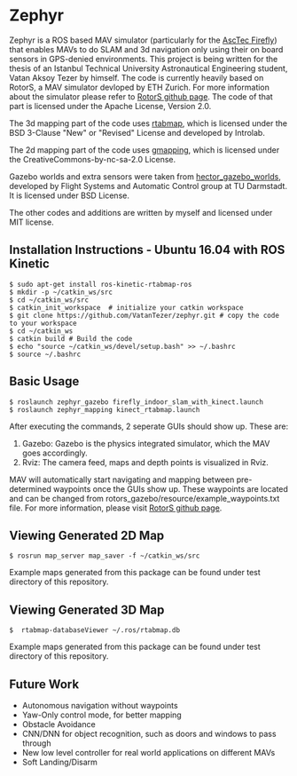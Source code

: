 Zephyr
===============

Zephyr is a ROS based MAV simulator (particularly for the [AscTec Firefly](http://www.asctec.de/en/uav-uas-drone-products/asctec-firefly/)) that enables MAVs to do SLAM and 3d navigation only using their on board sensors in GPS-denied environments. This project is being written for the thesis of an Istanbul Technical University Astronautical Engineering student, Vatan Aksoy Tezer by himself. The code is currently heavily based on RotorS, a MAV simulator devloped by ETH Zurich. For more information about the simulator please refer to [RotorS github page](https://github.com/ethz-asl/rotors_simulator). The code of that part is licensed under the Apache License, Version 2.0.

The 3d mapping part of the code uses [rtabmap](http://wiki.ros.org/rtabmap_ros), which is licensed under the BSD 3-Clause "New" or "Revised" License and developed by Introlab.

The 2d mapping part of the code uses [gmapping](http://wiki.ros.org/gmapping), which is licensed under the CreativeCommons-by-nc-sa-2.0 License.

Gazebo worlds and extra sensors were taken from [hector_gazebo_worlds](https://github.com/tu-darmstadt-ros-pkg/hector_gazebo), developed by Flight Systems and Automatic Control group at TU Darmstadt. It is licensed under BSD License.

The other codes and additions are written by myself and licensed under MIT license.

Installation Instructions - Ubuntu 16.04 with ROS Kinetic
---------------------------------------------------------
 ```
 $ sudo apt-get install ros-kinetic-rtabmap-ros
 $ mkdir -p ~/catkin_ws/src
 $ cd ~/catkin_ws/src
 $ catkin_init_workspace  # initialize your catkin workspace
 $ git clone https://github.com/VatanTezer/zephyr.git # copy the code to your workspace
 $ cd ~/catkin_ws
 $ catkin build # Build the code
 $ echo "source ~/catkin_ws/devel/setup.bash" >> ~/.bashrc
 $ source ~/.bashrc
 ```

Basic Usage
-----------
  ```
  $ roslaunch zephyr_gazebo firefly_indoor_slam_with_kinect.launch
  $ roslaunch zephyr_mapping kinect_rtabmap.launch
  ```

After executing the commands, 2 seperate GUIs should show up. These are:
1. Gazebo: Gazebo is the physics integrated simulator, which the MAV goes accordingly. 
2. Rviz: The camera feed, maps and depth points is visualized in Rviz. 

MAV will automatically start navigating and mapping between pre-determined waypoints once the GUIs show up. These waypoints are located and can be changed from rotors_gazebo/resource/example_waypoints.txt file. For more information, please visit [RotorS github page](https://github.com/ethz-asl/rotors_simulator).

Viewing Generated 2D Map
---------------------
  ```
  $ rosrun map_server map_saver -f ~/catkin_ws/src
  ```
Example maps generated from this package can be found under test directory of this repository.

Viewing Generated 3D Map
---------------------
  ```
  $  rtabmap-databaseViewer ~/.ros/rtabmap.db
  ```
Example maps generated from this package can be found under test directory of this repository.

Future Work
-----------
 - Autonomous navigation without waypoints
 - Yaw-Only control mode, for better mapping
 - Obstacle Avoidance
 - CNN/DNN for object recognition, such as doors and windows to pass through
 - New low level controller for real world applications on different MAVs
 - Soft Landing/Disarm